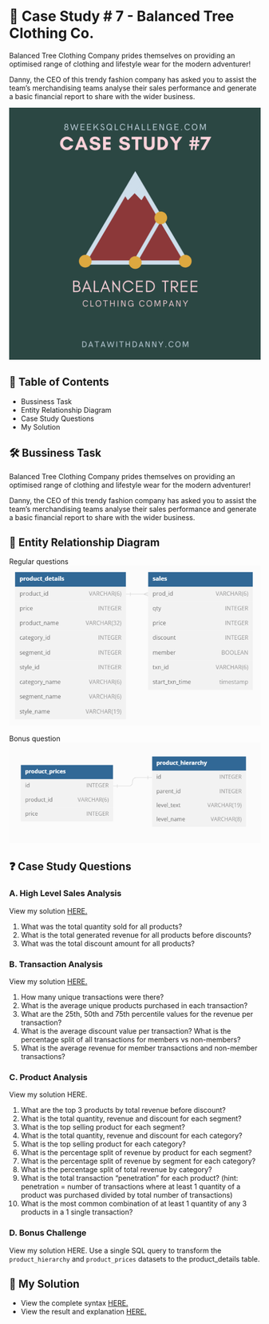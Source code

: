 
# 👕 Case Study # 7 - Balanced Tree Clothing Co.
Balanced Tree Clothing Company prides themselves on providing an optimised range of clothing and lifestyle wear for the modern adventurer!

Danny, the CEO of this trendy fashion company has asked you to assist the team’s merchandising teams analyse their sales performance and generate a basic financial report to share with the wider business.

![pic](https://github.com/HarshaliSonawane-128/SQL-Projects/blob/main/Case%20Study%20.7%20-%20Balanced%20Tree%20Clothing%20Co/7.png)

## 📕 Table of Contents
- Bussiness Task
- Entity Relationship Diagram
- Case Study Questions
- My Solution
## 🛠️ Bussiness Task
Balanced Tree Clothing Company prides themselves on providing an optimised range of clothing and lifestyle wear for the modern adventurer!

Danny, the CEO of this trendy fashion company has asked you to assist the team’s merchandising teams analyse their sales performance and generate a basic financial report to share with the wider business.

## 🔐 Entity Relationship Diagram
Regular questions
![se](https://github.com/HarshaliSonawane-128/SQL-Projects/blob/main/Case%20Study%20.7%20-%20Balanced%20Tree%20Clothing%20Co/ERD.7.1.png)

Bonus question
![sawd](https://github.com/HarshaliSonawane-128/SQL-Projects/blob/main/Case%20Study%20.7%20-%20Balanced%20Tree%20Clothing%20Co/ERD7.2.png)

## ❓ Case Study Questions
### A. High Level Sales Analysis
View my solution [HERE.](https://github.com/HarshaliSonawane-128/SQL-Projects/blob/main/Case%20Study%20.7%20-%20Balanced%20Tree%20Clothing%20Co/Solutions/A.%20High%20Level%20Sales%20Analysis.md)

1. What was the total quantity sold for all products?
2. What is the total generated revenue for all products before discounts?
3. What was the total discount amount for all products?
### B. Transaction Analysis
View my solution [HERE.](https://github.com/HarshaliSonawane-128/SQL-Projects/blob/main/Case%20Study%20.7%20-%20Balanced%20Tree%20Clothing%20Co/Solutions/B.%20Transaction%20Analysis.md)

1. How many unique transactions were there?
2. What is the average unique products purchased in each transaction?
3. What are the 25th, 50th and 75th percentile values for the revenue per transaction?
4. What is the average discount value per transaction?
What is the percentage split of all transactions for members vs non-members?
5. What is the average revenue for member transactions and non-member transactions?
### C. Product Analysis
View my solution HERE.

1. What are the top 3 products by total revenue before discount?
2. What is the total quantity, revenue and discount for each segment?
3. What is the top selling product for each segment?
4. What is the total quantity, revenue and discount for each category?
5. What is the top selling product for each category?
6. What is the percentage split of revenue by product for each segment?
7. What is the percentage split of revenue by segment for each category?
8. What is the percentage split of total revenue by category?
9. What is the total transaction “penetration” for each product? (hint: penetration = number of transactions where at least 1 quantity of a product was purchased divided by total number of transactions)
10. What is the most common combination of at least 1 quantity of any 3 products in a 1 single transaction?

### D. Bonus Challenge
View my solution HERE.
Use a single SQL query to transform the `product_hierarchy` and `product_prices` datasets to the product_details table.

## 🚀 My Solution
- View the complete syntax [HERE.](https://github.com/HarshaliSonawane-128/SQL-Projects/tree/main/Case%20Study%20.7%20-%20Balanced%20Tree%20Clothing%20Co/Syntax)
- View the result and explanation [HERE.](https://github.com/HarshaliSonawane-128/SQL-Projects/tree/main/Case%20Study%20.7%20-%20Balanced%20Tree%20Clothing%20Co/Solutions)
